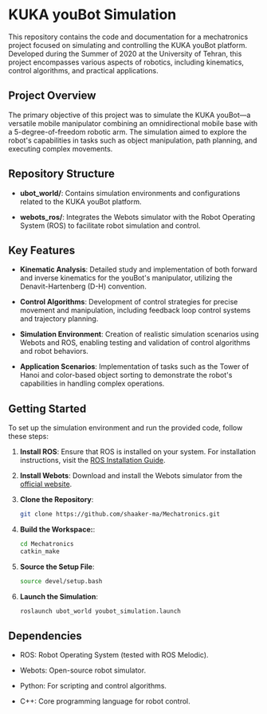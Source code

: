 # KUKA youBot Simulation



This repository contains the code and documentation for a mechatronics project focused on simulating and controlling the KUKA youBot platform. Developed during the Summer of 2020 at the University of Tehran, this project encompasses various aspects of robotics, including kinematics, control algorithms, and practical applications.

## Project Overview

The primary objective of this project was to simulate the KUKA youBot—a versatile mobile manipulator combining an omnidirectional mobile base with a 5-degree-of-freedom robotic arm. The simulation aimed to explore the robot's capabilities in tasks such as object manipulation, path planning, and executing complex movements.

## Repository Structure

- **ubot_world/**: Contains simulation environments and configurations related to the KUKA youBot platform.

- **webots_ros/**: Integrates the Webots simulator with the Robot Operating System (ROS) to facilitate robot simulation and control.

## Key Features

- **Kinematic Analysis**: Detailed study and implementation of both forward and inverse kinematics for the youBot's manipulator, utilizing the Denavit-Hartenberg (D-H) convention.

- **Control Algorithms**: Development of control strategies for precise movement and manipulation, including feedback loop control systems and trajectory planning.

- **Simulation Environment**: Creation of realistic simulation scenarios using Webots and ROS, enabling testing and validation of control algorithms and robot behaviors.

- **Application Scenarios**: Implementation of tasks such as the Tower of Hanoi and color-based object sorting to demonstrate the robot's capabilities in handling complex operations.

## Getting Started

To set up the simulation environment and run the provided code, follow these steps:

1. **Install ROS**: Ensure that ROS is installed on your system. For installation instructions, visit the [ROS Installation Guide](http://wiki.ros.org/ROS/Installation).

2. **Install Webots**: Download and install the Webots simulator from the [official website](https://cyberbotics.com/).

3. **Clone the Repository**:

   ```bash
   git clone https://github.com/shaaker-ma/Mechatronics.git

4. **Build the Workspace:**:

   ```bash
   cd Mechatronics
   catkin_make

5. **Source the Setup File**:

   ```bash
   source devel/setup.bash

6. **Launch the Simulation**:

   ```bash
   roslaunch ubot_world youbot_simulation.launch

## Dependencies

- ROS: Robot Operating System (tested with ROS Melodic).

- Webots: Open-source robot simulator.

- Python: For scripting and control algorithms.

- C++: Core programming language for robot control.
